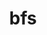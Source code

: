 ---
title: "bfs"
layout: cache
categories: [package, develop]
meta: {"compilers": ["apple-clang@16.0.0", "gcc@10.5.0", "gcc@13.3.0"], "num_specs": 31, "num_specs_by_stack": {"developer-tools-aarch64-linux-gnu": 12, "developer-tools-darwin": 7, "developer-tools-x86_64_v3-linux-gnu": 12, "root": 31}, "oss": ["centos7", "rhel8", "sequoia"], "platforms": ["darwin", "linux"], "stacks": ["developer-tools-aarch64-linux-gnu", "developer-tools-darwin", "developer-tools-x86_64_v3-linux-gnu", "root"], "targets": ["aarch64", "x86_64_v3"], "versions": ["4.0.6"]}
spec_details: [{"compiler": "gcc@13.3.0", "hash": "25wcapg5knlx76ix6o76e5orcviibzeb", "os": "rhel8", "platform": "linux", "size": "-", "stacks": ["developer-tools-aarch64-linux-gnu", "root"], "target": "aarch64", "variants": ["build_system=makefile"], "versions": ["4.0.6"]}, {"compiler": "gcc@13.3.0", "hash": "2d2s2uz6sud7xlrv4tz4vntreayn4dpk", "os": "rhel8", "platform": "linux", "size": "-", "stacks": ["developer-tools-aarch64-linux-gnu", "root"], "target": "aarch64", "variants": ["build_system=makefile"], "versions": ["4.0.6"]}, {"compiler": "gcc@10.5.0", "hash": "2jv6bjcbeoo76s34bogxit5q4q5ulabn", "os": "centos7", "platform": "linux", "size": "-", "stacks": ["developer-tools-x86_64_v3-linux-gnu", "root"], "target": "x86_64_v3", "variants": ["build_system=makefile"], "versions": ["4.0.6"]}, {"compiler": "apple-clang@16.0.0", "hash": "3uod5hcpg4a7l6gjhviwtlfnlttayur6", "os": "sequoia", "platform": "darwin", "size": "-", "stacks": ["developer-tools-darwin", "root"], "target": "aarch64", "variants": ["build_system=makefile"], "versions": ["4.0.6"]}, {"compiler": "gcc@10.5.0", "hash": "4oy3yqfa73vzw6obbfvirfp7ueptcjv2", "os": "centos7", "platform": "linux", "size": "-", "stacks": ["developer-tools-x86_64_v3-linux-gnu", "root"], "target": "x86_64_v3", "variants": ["build_system=makefile"], "versions": ["4.0.6"]}, {"compiler": "gcc@10.5.0", "hash": "4ubxwkbhx6xj5etn7wgzzk3wpenfq6j4", "os": "centos7", "platform": "linux", "size": "-", "stacks": ["developer-tools-x86_64_v3-linux-gnu", "root"], "target": "x86_64_v3", "variants": ["build_system=makefile"], "versions": ["4.0.6"]}, {"compiler": "gcc@13.3.0", "hash": "6thvlebpas4rwxxekw6atai4kuqskitz", "os": "rhel8", "platform": "linux", "size": "-", "stacks": ["developer-tools-aarch64-linux-gnu", "root"], "target": "aarch64", "variants": ["build_system=makefile"], "versions": ["4.0.6"]}, {"compiler": "apple-clang@16.0.0", "hash": "7gaa5k65k5jczgtvio3jzaqp6jrdcyyj", "os": "sequoia", "platform": "darwin", "size": "-", "stacks": ["developer-tools-darwin", "root"], "target": "aarch64", "variants": ["build_system=makefile"], "versions": ["4.0.6"]}, {"compiler": "gcc@13.3.0", "hash": "7iffy3yxklcjni2w4ylbktwpynwsykhd", "os": "rhel8", "platform": "linux", "size": "-", "stacks": ["developer-tools-aarch64-linux-gnu", "root"], "target": "aarch64", "variants": ["build_system=makefile"], "versions": ["4.0.6"]}, {"compiler": "gcc@13.3.0", "hash": "a2t3rbub7zf6phyklrcc6lfmuyql65mw", "os": "rhel8", "platform": "linux", "size": "-", "stacks": ["developer-tools-aarch64-linux-gnu", "root"], "target": "aarch64", "variants": ["build_system=makefile"], "versions": ["4.0.6"]}, {"compiler": "gcc@10.5.0", "hash": "akx3buidj645zy4ttdpl6kpgb6osqq52", "os": "centos7", "platform": "linux", "size": "-", "stacks": ["developer-tools-x86_64_v3-linux-gnu", "root"], "target": "x86_64_v3", "variants": ["build_system=makefile"], "versions": ["4.0.6"]}, {"compiler": "gcc@13.3.0", "hash": "bemofj2pgbebqz3zsnn4kllvzzevzenl", "os": "rhel8", "platform": "linux", "size": "-", "stacks": ["developer-tools-aarch64-linux-gnu", "root"], "target": "aarch64", "variants": ["build_system=makefile"], "versions": ["4.0.6"]}, {"compiler": "gcc@13.3.0", "hash": "bhnjwykhaaoggfjtaosjacq7rvflkdiz", "os": "rhel8", "platform": "linux", "size": "-", "stacks": ["developer-tools-aarch64-linux-gnu", "root"], "target": "aarch64", "variants": ["build_system=makefile"], "versions": ["4.0.6"]}, {"compiler": "gcc@10.5.0", "hash": "c5s3xwrd5svcem5d3e5nb7ygqa3qujpk", "os": "centos7", "platform": "linux", "size": "-", "stacks": ["developer-tools-x86_64_v3-linux-gnu", "root"], "target": "x86_64_v3", "variants": ["build_system=makefile"], "versions": ["4.0.6"]}, {"compiler": "gcc@10.5.0", "hash": "cquv7cr7mnc53rtmbqfefr26leoht7bj", "os": "centos7", "platform": "linux", "size": "-", "stacks": ["developer-tools-x86_64_v3-linux-gnu", "root"], "target": "x86_64_v3", "variants": ["build_system=makefile"], "versions": ["4.0.6"]}, {"compiler": "gcc@13.3.0", "hash": "dlqxgdodbmhlntlp2o4zxvmmwencbq67", "os": "rhel8", "platform": "linux", "size": "-", "stacks": ["developer-tools-aarch64-linux-gnu", "root"], "target": "aarch64", "variants": ["build_system=makefile"], "versions": ["4.0.6"]}, {"compiler": "apple-clang@16.0.0", "hash": "gwfbcww4bgkpxis4glps3bqpwmotdqhq", "os": "sequoia", "platform": "darwin", "size": "-", "stacks": ["developer-tools-darwin", "root"], "target": "aarch64", "variants": ["build_system=makefile"], "versions": ["4.0.6"]}, {"compiler": "gcc@10.5.0", "hash": "hlusk4svb4nnbiscj422f43z4hn5ssx5", "os": "centos7", "platform": "linux", "size": "-", "stacks": ["developer-tools-x86_64_v3-linux-gnu", "root"], "target": "x86_64_v3", "variants": ["build_system=makefile"], "versions": ["4.0.6"]}, {"compiler": "apple-clang@16.0.0", "hash": "ivwztnikz3gvhmpu3zkoblcfjxo2vddq", "os": "sequoia", "platform": "darwin", "size": "-", "stacks": ["developer-tools-darwin", "root"], "target": "aarch64", "variants": ["build_system=makefile"], "versions": ["4.0.6"]}, {"compiler": "apple-clang@16.0.0", "hash": "mpb4jreg4fbm632brjaqniehfba37xv7", "os": "sequoia", "platform": "darwin", "size": "-", "stacks": ["developer-tools-darwin", "root"], "target": "aarch64", "variants": ["build_system=makefile"], "versions": ["4.0.6"]}, {"compiler": "gcc@13.3.0", "hash": "mtzgetekwaye25ysbj3wq7px2iwbwy7l", "os": "rhel8", "platform": "linux", "size": "-", "stacks": ["developer-tools-aarch64-linux-gnu", "root"], "target": "aarch64", "variants": ["build_system=makefile"], "versions": ["4.0.6"]}, {"compiler": "gcc@10.5.0", "hash": "pudbbmabobal43iken4tb5ycl24jrfet", "os": "centos7", "platform": "linux", "size": "-", "stacks": ["developer-tools-x86_64_v3-linux-gnu", "root"], "target": "x86_64_v3", "variants": ["build_system=makefile"], "versions": ["4.0.6"]}, {"compiler": "apple-clang@16.0.0", "hash": "qyk5ghj6blxzbccdkyfbc6fbkgl6njx2", "os": "sequoia", "platform": "darwin", "size": "-", "stacks": ["developer-tools-darwin", "root"], "target": "aarch64", "variants": ["build_system=makefile"], "versions": ["4.0.6"]}, {"compiler": "gcc@10.5.0", "hash": "uao72jdknbwgtgbetbdsldw5hb5qby6x", "os": "centos7", "platform": "linux", "size": "-", "stacks": ["developer-tools-x86_64_v3-linux-gnu", "root"], "target": "x86_64_v3", "variants": ["build_system=makefile"], "versions": ["4.0.6"]}, {"compiler": "apple-clang@16.0.0", "hash": "wqsdp7ft4pcrd6cnzofaypn36lhtkfik", "os": "sequoia", "platform": "darwin", "size": "-", "stacks": ["developer-tools-darwin", "root"], "target": "aarch64", "variants": ["build_system=makefile"], "versions": ["4.0.6"]}, {"compiler": "gcc@10.5.0", "hash": "wtjye45ofyffkghh4kvkclv56h6ooluq", "os": "centos7", "platform": "linux", "size": "-", "stacks": ["developer-tools-x86_64_v3-linux-gnu", "root"], "target": "x86_64_v3", "variants": ["build_system=makefile"], "versions": ["4.0.6"]}, {"compiler": "gcc@13.3.0", "hash": "xtxtyunpychremsfyghtc5zqoggrxn45", "os": "rhel8", "platform": "linux", "size": "-", "stacks": ["developer-tools-aarch64-linux-gnu", "root"], "target": "aarch64", "variants": ["build_system=makefile"], "versions": ["4.0.6"]}, {"compiler": "gcc@13.3.0", "hash": "xywexbbr345mdejznviw4pyjw3fdquwt", "os": "rhel8", "platform": "linux", "size": "-", "stacks": ["developer-tools-aarch64-linux-gnu", "root"], "target": "aarch64", "variants": ["build_system=makefile"], "versions": ["4.0.6"]}, {"compiler": "gcc@10.5.0", "hash": "yo4xk5vubfpu5cy2vj2jwjwwemssgzjr", "os": "centos7", "platform": "linux", "size": "-", "stacks": ["developer-tools-x86_64_v3-linux-gnu", "root"], "target": "x86_64_v3", "variants": ["build_system=makefile"], "versions": ["4.0.6"]}, {"compiler": "gcc@10.5.0", "hash": "yxdqw5owyuftxtrdb66quhpg2cuc6gnx", "os": "centos7", "platform": "linux", "size": "-", "stacks": ["developer-tools-x86_64_v3-linux-gnu", "root"], "target": "x86_64_v3", "variants": ["build_system=makefile"], "versions": ["4.0.6"]}, {"compiler": "gcc@13.3.0", "hash": "zgfnbydffz275r27d5jqtgqr4qdej7fo", "os": "rhel8", "platform": "linux", "size": "-", "stacks": ["developer-tools-aarch64-linux-gnu", "root"], "target": "aarch64", "variants": ["build_system=makefile"], "versions": ["4.0.6"]}]
---